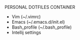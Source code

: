 PERSONAL DOTFILES CONTAINER

* Vim (~/.vimrc)
* Emacs (~/.emacs.d/init.el)
* Bash_profile (~/.bash_profile)
* Intellij settings
